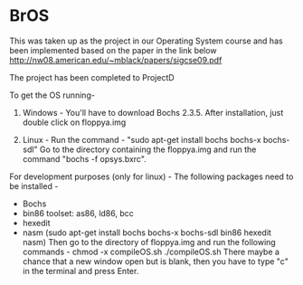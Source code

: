 # BrOS
This was taken up as the project in our Operating System course and has been implemented based on the paper in the link below
http://nw08.american.edu/~mblack/papers/sigcse09.pdf

The project has been completed to ProjectD

To get the OS running-
1) Windows - 
    You'll have to download Bochs 2.3.5.
    After installation, just double click on floppya.img
    
2) Linux - 
    Run the command - "sudo apt-get install bochs bochs-x bochs-sdl"
    Go to the directory containing the floppya.img and run the command "bochs -f opsys.bxrc".
    
For development purposes (only for linux) -
The following packages need to be installed - 
- Bochs                                 
- bin86 toolset: as86, ld86, bcc
- hexedit
- nasm
(sudo apt-get install bochs bochs-x bochs-sdl bin86 hexedit nasm)
Then go to the directory of floppya.img and run the following commands - 
chmod -x compileOS.sh
./compileOS.sh
There maybe a chance that a new window open but is blank, then you have to type "c" in the terminal and press Enter.




